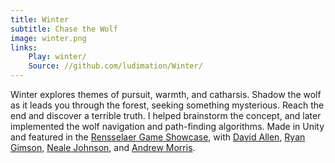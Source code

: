 ```yaml
---
title: Winter
subtitle: Chase the Wolf
image: winter.png
links:
    Play: winter/
    Source: //github.com/ludimation/Winter/
---
```

Winter explores themes of pursuit, warmth, and catharsis. Shadow the wolf as it leads you through the forest, seeking something mysterious. Reach the end and discover a terrible truth. I helped brainstorm the concept, and later implemented the wolf navigation and path-finding algorithms. Made in Unity and featured in the [Rensselaer Game Showcase](//gamedev.union.rpi.edu/rgs-home/rgs/), with [David Allen](//ludimotion.com/), [Ryan Gimson](//github.com/Gimsor/), [Neale Johnson](//diokatsu.wix.com/portfolio/), and [Andrew Morris](//www.jump4r.com/).
